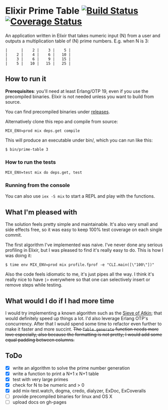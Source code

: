 # Elixir Prime Table [![Build Status](https://travis-ci.org/simonewebdesign/elixir_prime_table.svg?branch=master)](https://travis-ci.org/simonewebdesign/elixir_prime_table) [![Coverage Status](https://coveralls.io/repos/github/simonewebdesign/elixir_prime_table/badge.svg?branch=master)](https://coveralls.io/github/simonewebdesign/elixir_prime_table?branch=master)

An application written in Elixir that takes numeric input (N) from a user and outputs a multiplication table of (N) prime numbers. E.g. when N is 3:

    |      |    2 |    3 |    5 |
    |    2 |    4 |    6 |   10 |
    |    3 |    6 |    9 |   15 |
    |    5 |   10 |   15 |   25 |

## How to run it

**Prerequisites**: you'll need at least Erlang/OTP 19, even if you use the precompiled binaries. Elixir is not needed unless you want to build from source.

You can find precompiled binaries under [releases](https://github.com/simonewebdesign/elixir_prime_table/releases).

Alternatively clone this repo and compile from source:

    MIX_ENV=prod mix deps.get compile

This will produce an executable under bin/, which you can run like this:

    $ bin/prime-table 3

### How to run the tests

    MIX_ENV=test mix do deps.get, test

### Running from the console

You can also use `iex -S mix` to start a REPL and play with the functions.


## What I'm pleased with

The solution feels pretty simple and maintainable. It's also very small and side effects free, so it was easy to keep 100% test coverage on each single commit.

The first algorithm I've implemented was naive. I've never done any serious profiling in Elixir, but I was pleased to find it's really easy to do. This is how I was doing it:

    $ time env MIX_ENV=prod mix profile.fprof -e "CLI.main([\"100\"])"

Also the code feels idiomatic to me, it's just pipes all the way.
I think it's really nice to have `|>` everywhere so that one can selectively insert or remove steps while testing.


## What would I do if I had more time

I would try implementing a known algorithm such as the [Sieve of Atkin](https://en.wikipedia.org/wiki/Sieve_of_Atkin); that would definitely speed up things a lot. I'd also leverage Erlang OTP's concurrency.
After that I would spend some time to refactor even further to make it faster and more succint.
~~The `Table.generate` function needs more love especially, also because the formatting is not pretty; I would add some equal padding between columns.~~


## ToDo

- [x] write an algorithm to solve the prime number generation
- [x] write a function to print a N+1 x N+1 table
- [x] test with very large primes
- [x] check for N to be numeric and > 0
- [x] add mix-test.watch, dogma, credo, dialyzer, ExDoc, ExCoveralls
- [ ] provide precompiled binaries for linux and OS X
- [ ] upload docs on gh-pages
